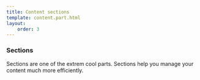 ```yaml
---
title: Content sections
template: content.part.html
layout:
	order: 3
---
```


### Sections

Sections are one of the extrem cool parts.
Sections help you manage your content much more efficiently.